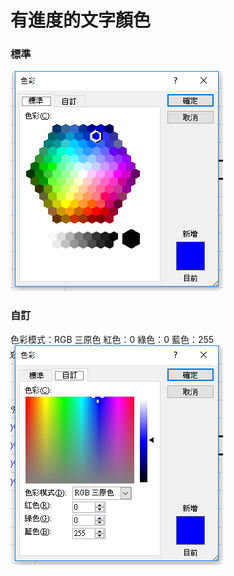 
# 有進度的文字顏色
### 標準
![標準](2018-12-01_153112_藍色.png)

### 自訂
色彩模式：RGB 三原色
紅色：0
綠色：0
藍色：255
![自訂](2018-12-01_153313_藍色01.png)



